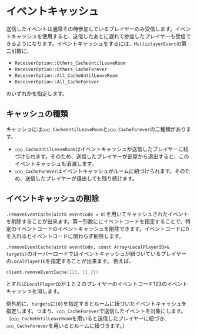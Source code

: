 # イベントキャッシュ
送信したイベントは通常その時参加しているプレイヤーのみ受信します。イベントキャッシュを使用すると、送信したあとに遅れて参加したプレイヤーも受信できるようになります。イベントキャッシュをするには、`MultiplayerEvent`の第二引数に、

- `ReceiverOption::Others_CacheUntilLeaveRoom`
- `ReceiverOption::Others_CacheForever`
- `ReceiverOption::All_CacheUntilLeaveRoom`
- `ReceiverOption::All_CacheForever`

のいずれかを指定します。

## キャッシュの種類
キャッシュには`○○○_CacheUntilLeaveRoom`と`○○○_CacheForever`の二種類があります。

- `○○○_CacheUntilLeaveRoom`はイベントキャッシュが送信したプレイヤーに紐づけられます。そのため、送信したプレイヤーが部屋から退出すると、このイベントキャッシュも消滅します。
- `○○○_CacheForever`はイベントキャッシュがルームに紐づけられます。そのため、送信したプレイヤーが退出しても残り続けます。

## イベントキャッシュの削除
`.removeEventCache(uint8 eventCode = 0)`を用いてキャッシュされたイベントを削除することが出来ます。第一引数ににイベントコードを指定することで、特定のイベントコードのイベントキャッシュを削除できます。イベントコードに0を入れるとイベントコードに関わらず削除します。

`.removeEventCache(uint8 eventCode, const Array<LocalPlayerID>& targets)`のオーバーロードではイベントキャッシュが紐づいているプレイヤーの`LocalPlayerID`を指定することが出来ます。
例えば、
```cpp
client.removeEventCache(123, {1,2})
```
とすれば`LocalPlayerID`が１と２のプレイヤーのイベントコード123のイベントキャッシュを消します。

例外的に、`targets`に`{0}`を指定するとルームに紐づいたイベントキャッシュを指定します。つまり、`○○○_CacheForever`で送信したイベントを対象にします。（`○○○_CacheUntilLeaveRoom`を用いると送信したプレイヤーに紐づき、`○○○_CacheForever`を用いるとルームに紐づきます。）